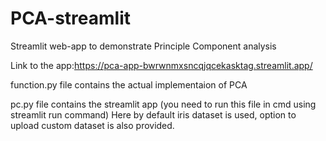 # PCA-streamlit
Streamlit web-app to demonstrate Principle Component analysis

Link to the app:https://pca-app-bwrwnmxsncqjqcekasktag.streamlit.app/


function.py file contains the actual implementaion of PCA

pc.py file contains the streamlit app (you need to run this file in cmd using streamlit run command) Here by default iris dataset is used, option to upload custom dataset is also provided.
